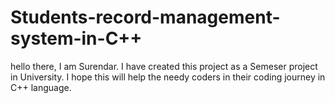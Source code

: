 # Students-record-management-system-in-C++
hello there, I am Surendar. I have created this project as a Semeser project in University.
I hope this will help the needy coders in their coding journey in C++ language.

